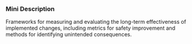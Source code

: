 ### Mini Description

Frameworks for measuring and evaluating the long-term effectiveness of implemented changes, including metrics for safety improvement and methods for identifying unintended consequences.
